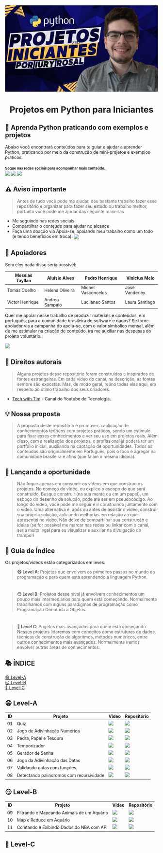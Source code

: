 <p align="center">
  <a href="https://github.com/iuryrosal/projetos-python">
    <img src="./images/capa.png" alt="Projetos em Python para Iniciantes">
  </a>
  <h1 align="center">Projetos em Python para Iniciantes</h1>
</p>

## 🎯 Aprenda Python praticando com exemplos e projetos

Abaixo você encontrará conteúdos para te guiar e ajudar a aprender Python, praticando por meio da construção de mini-projetos e exemplos práticos.

<sub> <strong>Segue nas redes sociais para acompanhar mais conteúdo: </strong> <br>
[<img src = "https://img.shields.io/badge/GitHub-100000?style=for-the-badge&logo=github&logoColor=white">](https://github.com/iuryrosal)
[<img src="https://img.shields.io/badge/linkedin-%230077B5.svg?&style=for-the-badge&logo=linkedin&logoColor=white" />](https://www.linkedin.com/in/iuryrosal/)
[<img src="https://img.shields.io/badge/YouTube-FF0000?style=for-the-badge&logo=youtube&logoColor=white"/>](https://www.youtube.com/channel/UC0bUO0t7Hv7vTBCxUecj_aw)
</sub>

## ⚠️ Aviso importante

> Antes de tudo você pode me ajudar, deu bastante trabalho fazer esse repositório e organizar para fazer seu estudo ou trabalho melhor, portanto você pode me ajudar das seguinte maneiras
- Me seguindo nas redes sociais
- Compartilhar o conteúdo para ajudar no alcance
- Faça uma doação via Apoia-se, apoiando meu trabalho como um todo (e tendo benefícios em troca):
<sub> [<img src = "https://img.shields.io/badge/Apoie%20meu%20trabalho-Por%20apenas%20R%24%205-brightgreen">](https://apoia.se/iuryrosaltech) 
</sub> 

## 🥰 Apoiadores
Sem eles nada disso seria possível:

|Messias Tayllan|Aluísio Alves|Pedro Henrique|Vinicius Melo
|----|---------|-------|-------------|
|Tomás Coelho|Helena Oliveira|Michel Vasconcelos|José Vanderley
|Victor Henrique|Andrea Sampaio|Lucilaneo Santos|Laura Santiago|

Quer me apoiar nesse trabalho de produzir materiais e conteúdos, em português, para a comunidade brasileira de software e dados? Se torne apoiador via a campanha do apoia-se, com o valor simbolico mensal, além de me estimular na criação de conteúdo, irá me auxiliar nas despesas do projeto voluntário.

<sub>[<img src="https://github.com/iuryrosal/projetos-python/images/botao_apoia_se.png">](https://apoia.se/iuryrosaltech)</sub>


## 📛 Direitos autorais

> Alguns projetos desse repositório foram construídos e inspirados de fontes estrangeiras. Em cada vídeo do canal, na descrição, as fontes sempre são expostas. Mas, de modo geral, reúno todas elas aqui, em respeito ao ótimo trabalho dos seus criadores. 
- [Tech with Tim](https://www.youtube.com/c/TechWithTim) - Canal do Youtube de Tecnologia.

## 💡 Nossa proposta

> A proposta deste repositório é promover a aplicação de conhecimentos teóricos com projetos práticos, sendo um estímulo para fixar esses conhecimentos e ver seu uso em projetos reais. Além disso, com a realização dos projetos, o profissional já poderá ter um portfólio inicial, auxiliando na captação de oportunidades. Todos os conteúdos são originalmente em Português, pois o foco é agregar na comunidade brasileira e afins (que falam o mesmo idioma). 
## 👑 Lançando a oportunidade

> Não foque apenas em consumir os vídeos em que construo os projetos. No começo do vídeo, eu explico o escopo do que será construído. Busque construir (na sua mente ou em um papel), um esboço do desenho da solução, pode até ser em pseudocódigo. Ao longo do vídeo, você pode me seguir e ir construindo juntamente com o vídeo. Uma alternativa é, após ou antes de assistir o vídeo, construir sua própria solução, aplicando melhorias em relação ao que apresentei no vídeo. Não deixe de compartilhar sua construção e ideias (se for possível me marcar nas redes ou linkar com o canal, seria muito legal para eu visualizar e auxiliar na divulgação do trampo!)

## 🎈 Guia de Índice 
Os projetos/videos estão categorizados em leves.
> <b>😄 Level A</b>: Projetos que envolvem os primeiros passos no mundo da programação e para quem está aprendendo a linguagem Python.
#
> <b>😏 Level B</b>: Projetos desse nível já envolvem conhecimentos um pouco mais intermediários para quem está começando. Normalmente trabalhamos com alguns paradigmas de programação como Programação Orientada a Objetos.

# 
> <b>🤩 Level C</b>: Projetos mais avançados para quem está começando. Nesses projetos lidaremos com conceitos como estruturas de dados, técnicas de construção de algoritmos, métodos numéricos, entre outros conhecimentos mais avançados. Normalmente iremos envolver outras áreas de conhecimentos.
 
## 📚 ÍNDICE
[😄 Level-A](#-level-a) <br>
[😏 Level-B](#-level-b) <br>
[🤩 Level-C](#-level-c) <br>


## 😄 Level-A
| ID | Projeto | Vídeo | Repositório |
|----|---------|-------|-------------|
| 01 | Quiz    |[<img src = "https://img.shields.io/badge/YouTube-FF0000?style=for-the-badge&logo=youtube&logoColor=white">][video_01]|[<img src = "https://img.shields.io/badge/Python-3776AB?style=for-the-badge&logo=python&logoColor=white">][repo_01]|
| 02 | Jogo de Adivinhação Numérica|[<img src = "https://img.shields.io/badge/YouTube-FF0000?style=for-the-badge&logo=youtube&logoColor=white">][video_02]|[<img src = "https://img.shields.io/badge/Python-3776AB?style=for-the-badge&logo=python&logoColor=white">][repo_02]|
| 03 | Pedra, Papel e Tesoura|[<img src = "https://img.shields.io/badge/YouTube-FF0000?style=for-the-badge&logo=youtube&logoColor=white">][video_03]|[<img src = "https://img.shields.io/badge/Python-3776AB?style=for-the-badge&logo=python&logoColor=white">][repo_03]|
| 04 | Temporizador|[<img src = "https://img.shields.io/badge/YouTube-FF0000?style=for-the-badge&logo=youtube&logoColor=white">][video_04]|[<img src = "https://img.shields.io/badge/Python-3776AB?style=for-the-badge&logo=python&logoColor=white">][repo_04]|
| 05 | Gerador de Senha|[<img src = "https://img.shields.io/badge/YouTube-FF0000?style=for-the-badge&logo=youtube&logoColor=white">][video_05]|[<img src = "https://img.shields.io/badge/Python-3776AB?style=for-the-badge&logo=python&logoColor=white">][repo_05]|
| 06 | Jogo da Adivinhação das Datas|[<img src = "https://img.shields.io/badge/YouTube-FF0000?style=for-the-badge&logo=youtube&logoColor=white">][video_06]|[<img src = "https://img.shields.io/badge/Python-3776AB?style=for-the-badge&logo=python&logoColor=white">][repo_06]|
| 07 | Validando datas com funções|[<img src = "https://img.shields.io/badge/YouTube-FF0000?style=for-the-badge&logo=youtube&logoColor=white">][video_07]|[<img src = "https://img.shields.io/badge/Python-3776AB?style=for-the-badge&logo=python&logoColor=white">][repo_07]|
| 08 | Detectando palindromos com recursividade|[<img src = "https://img.shields.io/badge/YouTube-FF0000?style=for-the-badge&logo=youtube&logoColor=white">][video_08]|[<img src = "https://img.shields.io/badge/Python-3776AB?style=for-the-badge&logo=python&logoColor=white">][repo_08]|

## 😏 Level-B
| ID | Projeto | Vídeo | Repositório |
|----|---------|-------|-------------|
| 09 | Filtrando e Mapeando Animais de um Aquário    |[<img src = "https://img.shields.io/badge/YouTube-FF0000?style=for-the-badge&logo=youtube&logoColor=white">][video_09]|[<img src = "https://img.shields.io/badge/Python-3776AB?style=for-the-badge&logo=python&logoColor=white">][repo_09]|
| 10 | Map e Reduce em Aquário|[<img src = "https://img.shields.io/badge/YouTube-FF0000?style=for-the-badge&logo=youtube&logoColor=white">][video_10]|[<img src = "https://img.shields.io/badge/Python-3776AB?style=for-the-badge&logo=python&logoColor=white">][repo_10]|
| 11 | Coletando e Exibindo Dados do NBA com API|[<img src = "https://img.shields.io/badge/YouTube-FF0000?style=for-the-badge&logo=youtube&logoColor=white">][video_11]|[<img src = "https://img.shields.io/badge/Python-3776AB?style=for-the-badge&logo=python&logoColor=white">][repo_11]|

## 🤩 Level-C

[video_01]:https://www.youtube.com/watch?v=MRYlWPrsMYk&list=PLshkB4NQEfC7jz8Ig-JcqwjZz8WSI2s8W&index=1
[video_02]:https://www.youtube.com/watch?v=x0_mWMQLz3E&list=PLshkB4NQEfC7jz8Ig-JcqwjZz8WSI2s8W&index=2
[video_03]:https://www.youtube.com/watch?v=x0_mWMQLz3E&list=PLshkB4NQEfC7jz8Ig-JcqwjZz8WSI2s8W&index=3
[video_04]:https://www.youtube.com/watch?v=x0_mWMQLz3E&list=PLshkB4NQEfC7jz8Ig-JcqwjZz8WSI2s8W&index=4
[video_05]:https://www.youtube.com/watch?v=x0_mWMQLz3E&list=PLshkB4NQEfC7jz8Ig-JcqwjZz8WSI2s8W&index=5
[video_06]:https://www.youtube.com/watch?v=x0_mWMQLz3E&list=PLshkB4NQEfC7jz8Ig-JcqwjZz8WSI2s8W&index=6
[video_07]:https://www.youtube.com/watch?v=x0_mWMQLz3E&list=PLshkB4NQEfC7jz8Ig-JcqwjZz8WSI2s8W&index=7
[video_08]:https://www.youtube.com/watch?v=x0_mWMQLz3E&list=PLshkB4NQEfC7jz8Ig-JcqwjZz8WSI2s8W&index=8
[video_09]:https://www.youtube.com/watch?v=x0_mWMQLz3E&list=PLshkB4NQEfC7jz8Ig-JcqwjZz8WSI2s8W&index=9
[video_10]:https://www.youtube.com/watch?v=x0_mWMQLz3E&list=PLshkB4NQEfC7jz8Ig-JcqwjZz8WSI2s8W&index=10
[video_11]:https://www.youtube.com/watch?v=x0_mWMQLz3E&list=PLshkB4NQEfC7jz8Ig-JcqwjZz8WSI2s8W&index=11

[repo_01]:https://github.com/iuryrosal/projetos-python/blob/main/level-a/01
[repo_02]:https://github.com/iuryrosal/projetos-python/blob/main/level-a/02
[repo_03]:https://github.com/iuryrosal/projetos-python/blob/main/level-a/03
[repo_04]:https://github.com/iuryrosal/projetos-python/blob/main/level-a/04
[repo_05]:https://github.com/iuryrosal/projetos-python/blob/main/level-a/05
[repo_06]:https://github.com/iuryrosal/projetos-python/tree/main/level-a/06
[repo_07]:https://github.com/iuryrosal/projetos-python/tree/main/level-a/07
[repo_08]:https://github.com/iuryrosal/projetos-python/blob/main/level-a/08
[repo_09]:https://github.com/iuryrosal/projetos-python/tree/main/level-b/09
[repo_10]:https://github.com/iuryrosal/projetos-python/tree/main/level-b/10
[repo_11]:https://github.com/iuryrosal/projetos-python/blob/main/level-b/11